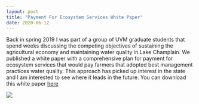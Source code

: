 ```yaml
---
layout: post
title: "Payment For Ecosystem Services White Paper"
date: 2020-06-12
---
```


Back in spring 2019 I was part of a group of UVM graduate students that spend weeks discussing the competing objectives of sustaining the agricultural economy and maintaining water quality in Lake Champlain. We published a white paper with a comprehensive plan for payment for ecosystem services that would pay farmers that adopted best management practices water quality. This approach has picked up interest in the state and I am interested to see where it leads in the future. You can download this white paper [here](https://arhwiegman.github.io/blog/assets/Gund_Issue_Paper_2019_Vermont_PES_final[1].pdf)

![](https://arhwiegman.github.io/blog/assets/pes_snip.png)
